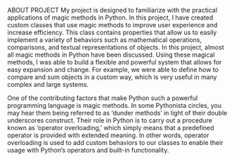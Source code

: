 ABOUT PROJECT
My project is designed to familiarize with the practical applications of magic methods in Python. 
In this project, I have created custom classes that use magic methods to improve user experience and increase efficiency. 
This class contains properties that allow us to easily implement a variety of behaviors such as mathematical operations, comparisons, and textual representations of objects. 
In this project, almost all magic methods in Python have been discussed.
Using these magical methods, I was able to build a flexible and powerful system that allows for easy expansion and change. 
For example, we were able to define how to compare and sum objects in a custom way, which is very useful in many complex and large systems.

One of the contributing factors that make Python such a powerful programming language is magic methods. 
In some Pythonista circles, you may hear them being referred to as ‘dunder methods’ in light of their double underscores construct. 
Their role in Python is to carry out a procedure known as ‘operator overloading,’ which simply means that a predefined operator is provided with extended meaning. 
In other words, operator overloading is used to add custom behaviors to our classes to enable their usage with Python’s operators and built-in functionality.  
